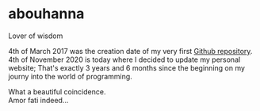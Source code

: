 # abouhanna
Lover of wisdom

4th of March 2017 was the creation date of my very first [Github repository](https://github.com/kevinabouhanna/hello-world).\
4th of November 2020 is today where I decided to update my personal website;
That's exactly 3 years and 6 months since the beginning on my journy into the world of programming.

What a beautiful coincidence.
<br/>
Amor fati indeed...
